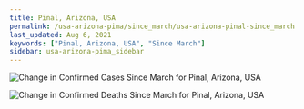```yaml
---
title: Pinal, Arizona, USA
permalink: /usa-arizona-pima/since_march/usa-arizona-pinal-since_march.html
last_updated: Aug 6, 2021
keywords: ["Pinal, Arizona, USA", "Since March"]
sidebar: usa-arizona-pima_sidebar
---
```


![Change in Confirmed Cases Since March for Pinal, Arizona, USA](/covid_tracker/images/graphs/usa-arizona-pinal-delta_confirmed-since_march_graph.png)

![Change in Confirmed Deaths Since March for Pinal, Arizona, USA](/covid_tracker/images/graphs/usa-arizona-pinal-delta_deaths-since_march_graph.png)
